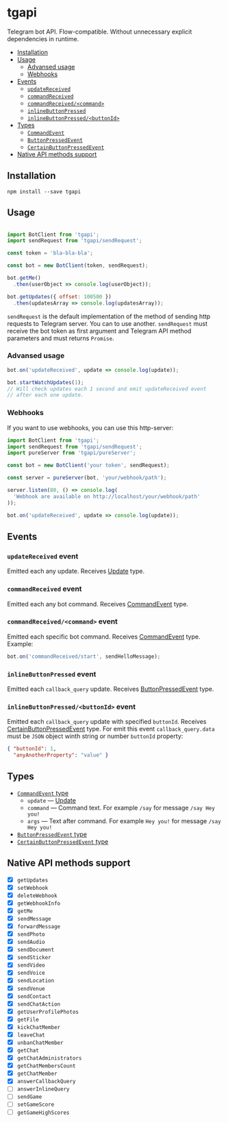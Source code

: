 # tgapi

Telegram bot API. Flow-compatible. Without unnecessary explicit dependencies in runtime.

- [Installation](#installation)
- [Usage](#usage)
  - [Advansed usage](#advansed-usage)
  - [Webhooks](#webhooks)
- [Events](#events)
  - [`updateReceived`](#updatereceived-event)
  - [`commandReceived`](#commandreceived-event)
  - [`commandReceived/<command>`](#commandreceivedcommand-event)
  - [`inlineButtonPressed`](#inlinebuttonpressed-event)
  - [`inlineButtonPressed/<buttonId>`](#inlinebuttonpressedbuttonid-event)
- [Types](#types)
  - [`CommandEvent`][CommandEvent]
  - [`ButtonPressedEvent`][ButtonPressedEvent]
  - [`CertainButtonPressedEvent`][CertainButtonPressedEvent]
- [Native API methods support](#native-api-methods-support)

## Installation

```
npm install --save tgapi
```

## Usage

```javascript

import BotClient from 'tgapi';
import sendRequest from 'tgapi/sendRequest';

const token = 'bla-bla-bla';

const bot = new BotClient(token, sendRequest);

bot.getMe()
  .then(userObject => console.log(userObject));

bot.getUpdates({ offset: 100500 })
  .then(updatesArray => console.log(updatesArray));
```

`sendRequest` is the default implementation of the method of sending http requests to Telegram
server. You can to use another. `sendRequest` must receive the bot token as first argument and
Telegram API method parameters and must returns `Promise`.

### Advansed usage

```javascript
bot.on('updateReceived', update => console.log(update));

bot.startWatchUpdates(1);
// Will check updates each 1 second and emit updateReceived event
// after each one update.
```

### Webhooks

If you want to use webhooks, you can use this http-server:

```javascript
import BotClient from 'tgapi';
import sendRequest from 'tgapi/sendRequest';
import pureServer from 'tgapi/pureServer';

const bot = new BotClient('your token', sendRequest);

const server = pureServer(bot, 'your/webhook/path');

server.listen(80, () => console.log(
  'Webhook are available on http://localhost/your/webhook/path'
));

bot.on('updateReceived', update => console.log(update));
```

## Events

### `updateReceived` event

Emitted each any update. Receives [Update](https://core.telegram.org/bots/API#update) type.

### `commandReceived` event

Emitted each any bot command. Receives [CommandEvent](#commandevent-type) type.

### `commandReceived/<command>` event

Emitted each specific bot command. Receives [CommandEvent](#commandevent-type) type. Example:

```javascript
bot.on('commandReceived/start', sendHelloMessage);
```

### `inlineButtonPressed` event

Emitted each `callback_query` update. Receives [ButtonPressedEvent](#buttonpressedevent-type) type.

### `inlineButtonPressed/<buttonId>` event

Emitted each `callback_query` update with specified `buttonId`. Receives
[CertainButtonPressedEvent](#certainbuttonpressedevent-type) type. For emit this event
`callback_query.data` must be `JSON` object winth string or number `buttonId` property:

```json
{ "buttonId": 1,
  "anyAnotherProperty": "value" }
```

## Types

- [`CommandEvent` type][CommandEvent]
  - `update` — [Update](https://core.telegram.org/bots/API#update)
  - `command` — Command text. For example `/say` for message `/say Hey you!`
  - `args` — Text after command. For example `Hey you!` for message `/say Hey you!`
- [`ButtonPressedEvent` type][ButtonPressedEvent]
- [`CertainButtonPressedEvent` type][CertainButtonPressedEvent]

## Native API methods support

- [x] `getUpdates`
- [x] `setWebhook`
- [x] `deleteWebhook`
- [x] `getWebhookInfo`
- [x] `getMe`
- [x] `sendMessage`
- [x] `forwardMessage`
- [x] `sendPhoto`
- [x] `sendAudio`
- [x] `sendDocument`
- [x] `sendSticker`
- [x] `sendVideo`
- [x] `sendVoice`
- [x] `sendLocation`
- [x] `sendVenue`
- [x] `sendContact`
- [x] `sendChatAction`
- [x] `getUserProfilePhotos`
- [x] `getFile`
- [x] `kickChatMember`
- [x] `leaveChat`
- [x] `unbanChatMember`
- [x] `getChat`
- [x] `getChatAdministrators`
- [x] `getChatMembersCount`
- [x] `getChatMember`
- [x] `answerCallbackQuery`
- [ ] `answerInlineQuery`
- [ ] `sendGame`
- [ ] `setGameScore`
- [ ] `getGameHighScores`

[CommandEvent]: src/types/index.js#L15
[ButtonPressedEvent]: src/types/index.js#L21
[CertainButtonPressedEvent]: src/types/index.js#L26
